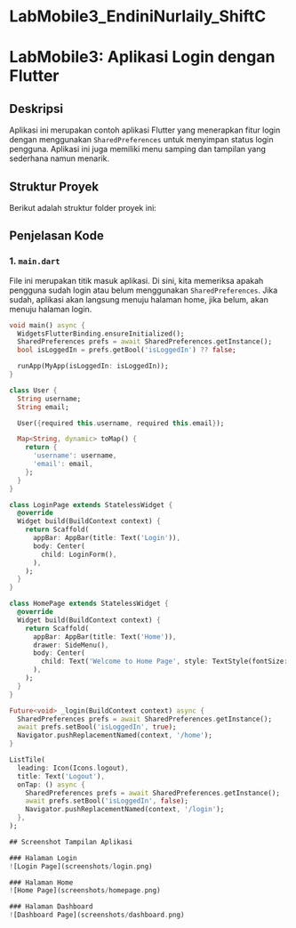 # LabMobile3_EndiniNurlaily_ShiftC
# LabMobile3: Aplikasi Login dengan Flutter

## Deskripsi
Aplikasi ini merupakan contoh aplikasi Flutter yang menerapkan fitur login dengan menggunakan `SharedPreferences` untuk menyimpan status login pengguna. Aplikasi ini juga memiliki menu samping dan tampilan yang sederhana namun menarik.

## Struktur Proyek
Berikut adalah struktur folder proyek ini:


## Penjelasan Kode

### 1. **`main.dart`**
File ini merupakan titik masuk aplikasi. Di sini, kita memeriksa apakah pengguna sudah login atau belum menggunakan `SharedPreferences`. Jika sudah, aplikasi akan langsung menuju halaman home, jika belum, akan menuju halaman login.

```dart
void main() async {
  WidgetsFlutterBinding.ensureInitialized();
  SharedPreferences prefs = await SharedPreferences.getInstance();
  bool isLoggedIn = prefs.getBool('isLoggedIn') ?? false;

  runApp(MyApp(isLoggedIn: isLoggedIn));
}

class User {
  String username;
  String email;

  User({required this.username, required this.email});

  Map<String, dynamic> toMap() {
    return {
      'username': username,
      'email': email,
    };
  }
}

class LoginPage extends StatelessWidget {
  @override
  Widget build(BuildContext context) {
    return Scaffold(
      appBar: AppBar(title: Text('Login')),
      body: Center(
        child: LoginForm(),
      ),
    );
  }
}

class HomePage extends StatelessWidget {
  @override
  Widget build(BuildContext context) {
    return Scaffold(
      appBar: AppBar(title: Text('Home')),
      drawer: SideMenu(),
      body: Center(
        child: Text('Welcome to Home Page', style: TextStyle(fontSize: 24)),
      ),
    );
  }
}

Future<void> _login(BuildContext context) async {
  SharedPreferences prefs = await SharedPreferences.getInstance();
  await prefs.setBool('isLoggedIn', true);
  Navigator.pushReplacementNamed(context, '/home');
}

ListTile(
  leading: Icon(Icons.logout),
  title: Text('Logout'),
  onTap: () async {
    SharedPreferences prefs = await SharedPreferences.getInstance();
    await prefs.setBool('isLoggedIn', false);
    Navigator.pushReplacementNamed(context, '/login');
  },
);

## Screenshot Tampilan Aplikasi

### Halaman Login
![Login Page](screenshots/login.png)

### Halaman Home
![Home Page](screenshots/homepage.png)

### Halaman Dashboard
![Dashboard Page](screenshots/dashboard.png)


